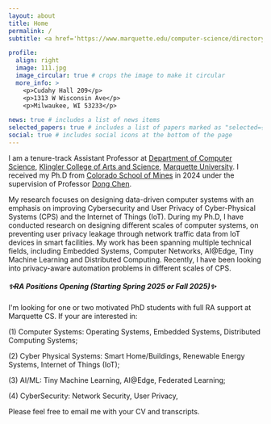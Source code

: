 ```yaml
---
layout: about
title: Home
permalink: /
subtitle: <a href='https://www.marquette.edu/computer-science/directory/keyang-yu.php'>Assistant Professor</a>, Marquette University.

profile:
  align: right
  image: 111.jpg
  image_circular: true # crops the image to make it circular
  more_info: >
    <p>Cudahy Hall 209</p>
    <p>1313 W Wisconsin Ave</p>
    <p>Milwaukee, WI 53233</p>

news: true # includes a list of news items
selected_papers: true # includes a list of papers marked as "selected={true}"
social: true # includes social icons at the bottom of the page
---
```


I am a tenure-track Assistant Professor at [Department of Computer Science](https://www.marquette.edu/computer-science/), [Klingler College of Arts and Science](https://www.marquette.edu/arts-sciences/), [Marquette University](https://www.marquette.edu/). I received my Ph.D from [Colorado School of Mines](https://www.mines.edu/) in 2024 under the supervision of Professor [Dong Chen](https://people.mines.edu/dongchen/).

My research focuses on designing data-driven computer systems with an emphasis on improving Cybersecurity and User Privacy of Cyber-Physical Systems (CPS) and the Internet of Things (IoT). During my Ph.D, I have conducted research on designing different scales of computer systems, on preventing user privacy leakage through network traffic data from IoT devices in smart facilities. My work has been spanning multiple technical fields, including Embedded Systems, Computer Networks, AI@Edge, Tiny Machine Learning and Distributed Computing. Recently, I have been looking into privacy-aware automation problems in different scales of CPS.

##### :sparkles:RA Positions Opening (Starting Spring 2025 or Fall 2025):sparkles:

I'm looking for one or two motivated PhD students with full RA support at Marquette CS. If your are interested in:

(1) Computer Systems: Operating Systems, Embedded Systems, Distributed Computing Systems;

(2) Cyber Physical Systems: Smart Home/Buildings, Renewable Energy Systems, Internet of Things (IoT);

(3) AI/ML: Tiny Machine Learning, AI@Edge, Federated Learning;

(4) CyberSecurity: Network Security, User Privacy,

Please feel free to email me with your CV and transcripts.
